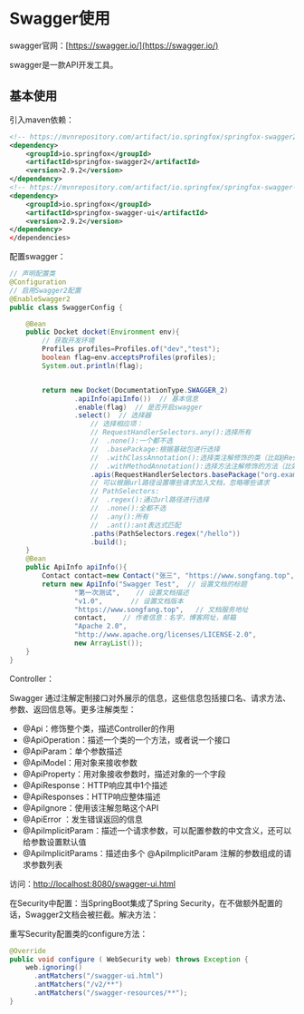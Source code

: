# Swagger使用

swagger官网：[https://swagger.io/](https://swagger.io/)

swagger是一款API开发工具。

## 基本使用

引入maven依赖：

```xml
<!-- https://mvnrepository.com/artifact/io.springfox/springfox-swagger2 -->
<dependency>
    <groupId>io.springfox</groupId>
    <artifactId>springfox-swagger2</artifactId>
    <version>2.9.2</version>
</dependency>
<!-- https://mvnrepository.com/artifact/io.springfox/springfox-swagger-ui -->
<dependency>
    <groupId>io.springfox</groupId>
    <artifactId>springfox-swagger-ui</artifactId>
    <version>2.9.2</version>
</dependency>
</dependencies>
```

配置swagger：

```java
// 声明配置类
@Configuration
// 启用Swagger2配置
@EnableSwagger2
public class SwaggerConfig {

    @Bean
    public Docket docket(Environment env){
        // 获取开发环境
        Profiles profiles=Profiles.of("dev","test");
        boolean flag=env.acceptsProfiles(profiles);
        System.out.println(flag);


        return new Docket(DocumentationType.SWAGGER_2)
                .apiInfo(apiInfo())  // 基本信息
                .enable(flag)  // 是否开启swagger
                .select()  // 选择器
                    // 选择相应项：
                    // RequestHandlerSelectors.any():选择所有
                    //  .none():一个都不选
                    //  .basePackage:根据基础包进行选择
                    //  .withClassAnnotation():选择类注解修饰的类（比如@RestController）
                    //  .withMethodAnnotation():选择方法注解修饰的方法（比如@GetMapping注解）
                    .apis(RequestHandlerSelectors.basePackage("org.example.controller"))
                    // 可以根据url路径设置哪些请求加入文档，忽略哪些请求
                    // PathSelectors:
                    //  .regex():通过url路径进行选择
                    //  .none():全都不选
                    //  .any():所有
                    //  .ant():ant表达式匹配
                    .paths(PathSelectors.regex("/hello"))
                    .build();
    }
    @Bean
    public ApiInfo apiInfo(){
        Contact contact=new Contact("张三", "https://www.songfang.top", "1911472163@qq.com");
        return new ApiInfo("Swagger Test",  // 设置文档的标题
                "第一次测试",    // 设置文档描述
                "v1.0",       // 设置文档版本
                "https://www.songfang.top",   // 文档服务地址
                contact,    // 作者信息：名字，博客网址，邮箱
                "Apache 2.0",
                "http://www.apache.org/licenses/LICENSE-2.0",
                new ArrayList());
    }
}
```

Controller：

Swagger 通过注解定制接口对外展示的信息，这些信息包括接口名、请求方法、参数、返回信息等。更多注解类型：

- @Api：修饰整个类，描述Controller的作用
- @ApiOperation：描述一个类的一个方法，或者说一个接口
- @ApiParam：单个参数描述
- @ApiModel：用对象来接收参数
- @ApiProperty：用对象接收参数时，描述对象的一个字段
- @ApiResponse：HTTP响应其中1个描述
- @ApiResponses：HTTP响应整体描述
- @ApiIgnore：使用该注解忽略这个API
- @ApiError ：发生错误返回的信息
- @ApiImplicitParam：描述一个请求参数，可以配置参数的中文含义，还可以给参数设置默认值
- @ApiImplicitParams：描述由多个 @ApiImplicitParam 注解的参数组成的请求参数列表

访问：[http://localhost:8080/swagger-ui.html](http://localhost:8080/swagger-ui.html)

在Security中配置：当SpringBoot集成了Spring Security，在不做额外配置的话，Swagger2文档会被拦截。解决方法：

重写Security配置类的configure方法：

```java
@Override
public void configure ( WebSecurity web) throws Exception {
    web.ignoring()
      .antMatchers("/swagger-ui.html")
      .antMatchers("/v2/**")
      .antMatchers("/swagger-resources/**");
} 
```

